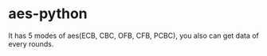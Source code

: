 # aes-python
It has 5 modes of aes(ECB, CBC, OFB, CFB, PCBC), you also can get data of every rounds.
